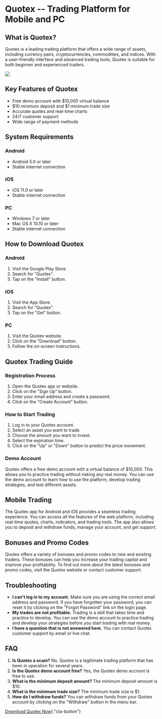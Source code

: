 # Quotex -- Trading Platform for Mobile and PC

## What is Quotex?

Quotex is a leading trading platform that offers a wide range of assets,
including currency pairs, cryptocurrencies, commodities, and indices.
With a user-friendly interface and advanced trading tools, Quotex is
suitable for both beginner and experienced traders.

[![](https://static.quotex.io/files/5_en/300_250.jpg)](https://traff.sbs/brokerqxsignupf)

## Key Features of Quotex

-   Free demo account with \$10,000 virtual balance
-   \$10 minimum deposit and \$1 minimum trade size
-   Accurate quotes and real-time charts
-   24/7 customer support
-   Wide range of payment methods

## System Requirements

### Android

-   Android 5.0 or later
-   Stable internet connection

### iOS

-   iOS 11.0 or later
-   Stable internet connection

### PC

-   Windows 7 or later
-   Mac OS X 10.10 or later
-   Stable internet connection

## How to Download Quotex

### Android

1.  Visit the Google Play Store.
2.  Search for "Quotex".
3.  Tap on the "Install" button.

### iOS

1.  Visit the App Store.
2.  Search for "Quotex".
3.  Tap on the "Get" button.

### PC

1.  Visit the Quotex website.
2.  Click on the "Download" button.
3.  Follow the on-screen instructions.

## Quotex Trading Guide

### Registration Process

1.  Open the Quotex app or website.
2.  Click on the "Sign Up" button.
3.  Enter your email address and create a password.
4.  Click on the "Create Account" button.

### How to Start Trading

1.  Log in to your Quotex account.
2.  Select an asset you want to trade.
3.  Choose the amount you want to invest.
4.  Select the expiration time.
5.  Click on the "Up" or "Down" button to predict the price
    movement.

### Demo Account

Quotex offers a free demo account with a virtual balance of \$10,000.
This allows you to practice trading without risking any real money. You
can use the demo account to learn how to use the platform, develop
trading strategies, and test different assets.

## Mobile Trading

The Quotex app for Android and iOS provides a seamless trading
experience. You can access all the features of the web platform,
including real-time quotes, charts, indicators, and trading tools. The
app also allows you to deposit and withdraw funds, manage your account,
and get support.

## Bonuses and Promo Codes

Quotex offers a variety of bonuses and promo codes to new and existing
traders. These bonuses can help you increase your trading capital and
improve your profitability. To find out more about the latest bonuses
and promo codes, visit the Quotex website or contact customer support.

## Troubleshooting

-   **I can\'t log in to my account.** Make sure you are using the
    correct email address and password. If you have forgotten your
    password, you can reset it by clicking on the "Forgot
    Password" link on the login page.
-   **My trades are not profitable.** Trading is a skill that takes time
    and practice to develop. You can use the demo account to practice
    trading and develop your strategies before you start trading with
    real money.
-   **I have a question that is not answered here.** You can contact
    Quotex customer support by email or live chat.

## FAQ

1.  **Is Quotex a scam?** No, Quotex is a legitimate trading platform
    that has been in operation for several years.
2.  **Is the Quotex demo account free?** Yes, the Quotex demo account is
    free to use.
3.  **What is the minimum deposit amount?** The minimum deposit amount
    is \$10.
4.  **What is the minimum trade size?** The minimum trade size is \$1.
5.  **How do I withdraw funds?** You can withdraw funds from your Quotex
    account by clicking on the "Withdraw" button in the menu bar.

[Download Quotex
Now](\%22https://traff.sbs/quotexonelink\%22){."cta-button"}

